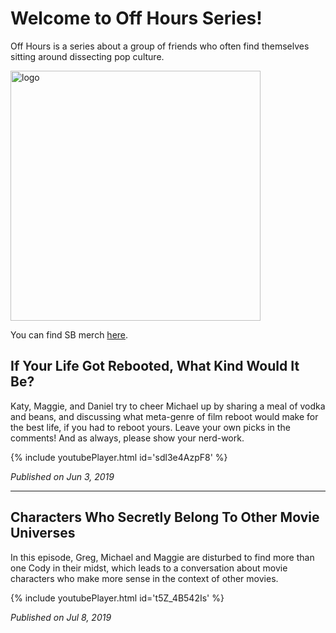 # Welcome to Off Hours Series!

Off Hours is a series about a group of friends who often find themselves sitting around dissecting pop culture.

<img src="https://c10.patreonusercontent.com/3/eyJwIjoxfQ%3D%3D/patreon-media/p/post/26746721/aa6405575af147f69cd9251e462f8c77/1.jpg?token-time=1564876800&token-hash=Yca5CfbRbSVyU-CepX60hhNTf84tFDS2IPjNNY9f3zc%3D" alt="logo" width="400"/>

You can find SB merch [here](https://smallbeans.bigcartel.com/).

## If Your Life Got Rebooted, What Kind Would It Be?

Katy, Maggie, and Daniel try to cheer Michael up by sharing a meal of vodka and beans, and discussing what meta-genre of film reboot would make for the best life, if you had to reboot yours. Leave your own picks in the comments! And as always, please show your nerd-work.

{% include youtubePlayer.html id='sdl3e4AzpF8' %}

_Published on Jun 3, 2019_

---

## Characters Who Secretly Belong To Other Movie Universes

In this episode, Greg, Michael and Maggie are disturbed to find more than one Cody in their midst, which leads to a conversation about movie characters who make more sense in the context of other movies.

{% include youtubePlayer.html id='t5Z_4B542Is' %}

_Published on Jul 8, 2019_
